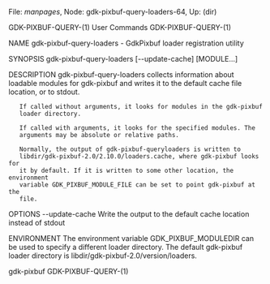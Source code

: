File: *manpages*,  Node: gdk-pixbuf-query-loaders-64,  Up: (dir)

GDK-PIXBUF-QUERY-(1)             User Commands            GDK-PIXBUF-QUERY-(1)



NAME
       gdk-pixbuf-query-loaders - GdkPixbuf loader registration utility

SYNOPSIS
       gdk-pixbuf-query-loaders [--update-cache] [MODULE...]

DESCRIPTION
       gdk-pixbuf-query-loaders collects information about loadable modules
       for gdk-pixbuf and writes it to the default cache file location, or to
       stdout.

       If called without arguments, it looks for modules in the gdk-pixbuf
       loader directory.

       If called with arguments, it looks for the specified modules. The
       arguments may be absolute or relative paths.

       Normally, the output of gdk-pixbuf-queryloaders is written to
       libdir/gdk-pixbuf-2.0/2.10.0/loaders.cache, where gdk-pixbuf looks for
       it by default. If it is written to some other location, the environment
       variable GDK_PIXBUF_MODULE_FILE can be set to point gdk-pixbuf at the
       file.

OPTIONS
       --update-cache
           Write the output to the default cache location instead of stdout

ENVIRONMENT
       The environment variable GDK_PIXBUF_MODULEDIR can be used to specify a
       different loader directory. The default gdk-pixbuf loader directory is
       libdir/gdk-pixbuf-2.0/version/loaders.



gdk-pixbuf                                                GDK-PIXBUF-QUERY-(1)
